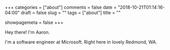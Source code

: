 +++
categories = ["about"]
comments = false
date = "2018-10-21T01:14:16-04:00"
draft = false
slug = ""
tags = ["about"]
title = ""

showpagemeta = false
+++

Hey there! I'm Aaron.

I'm a software engineer at Microsoft. Right here in lovely Redmond, WA.
